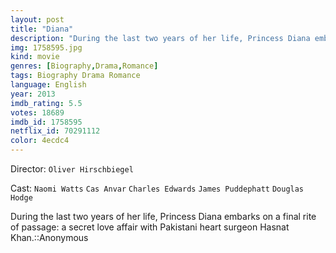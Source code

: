 ```yaml
---
layout: post
title: "Diana"
description: "During the last two years of her life, Princess Diana embarks on a final rite of passage: a secret love affair with Pakistani heart surgeon Hasnat Khan.::Anonymous.."
img: 1758595.jpg
kind: movie
genres: [Biography,Drama,Romance]
tags: Biography Drama Romance 
language: English
year: 2013
imdb_rating: 5.5
votes: 18689
imdb_id: 1758595
netflix_id: 70291112
color: 4ecdc4
---
```

Director: `Oliver Hirschbiegel`  

Cast: `Naomi Watts` `Cas Anvar` `Charles Edwards` `James Puddephatt` `Douglas Hodge` 

During the last two years of her life, Princess Diana embarks on a final rite of passage: a secret love affair with Pakistani heart surgeon Hasnat Khan.::Anonymous